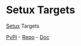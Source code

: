 # Setux Targets

[Setux] Targets

[PyPI] - [Repo] - [Doc]


[PyPI]: https://pypi.org/project/setux_targets
[Repo]: https://gitlab.com/dugres/setux_targets
[Doc]: https://setux-targets.readthedocs.io/en/latest
[Setux]: https://setux.readthedocs.io/en/latest
